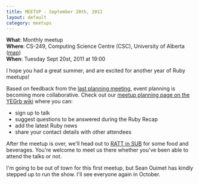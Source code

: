 ```yaml
---
title: MEETUP - September 20th, 2011
layout: default
category: meetups
---
```


**What**: Monthly meetup  
**Where**: CS-249, Computing Science Centre (CSC), University of Alberta ([map](http://www.campusmap.ualberta.ca/))  
**When**: Tuesday Sept 20st, 2011 at 19:00

I hope you had a great summer, and are excited for another year of Ruby meetups!

Based on feedback from the [last planning meeting](https://github.com/yegrb/yeg-wiki/wiki/Planning-meeting-2), event planning is becoming more collaborative. Check out our [meetup planning page on the YEGrb wiki](https://github.com/yegrb/yeg-wiki/wiki/Sept-20th%2C-2011-Meetup) where you can:

* sign up to talk
* suggest questions to be answered during the Ruby Recap
* add the latest Ruby news
* share your contact details with other attendees

After the meetup is over, we'll head out to [RATT in SUB](http://www.urbanspoon.com/r/131/1437395/restaurant/Room-at-the-Top-Ratt-Edmonton) for some food and beverages. You're welcome to meet us there whether you've been able to attend the talks or not.

I'm going to be out of town for this first meetup, but Sean Ouimet has kindly stepped up to run the show. I'll see everyone again in October.
